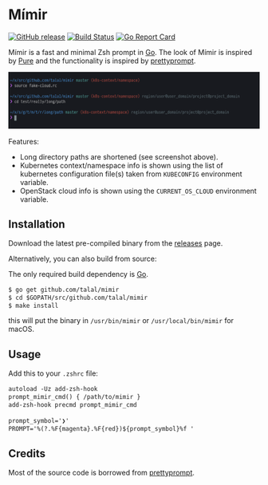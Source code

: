 # Mímir

[![GitHub release](https://img.shields.io/github/release/talal/mimir.svg)](https://github.com/talal/mimir/releases/latest)
[![Build Status](https://travis-ci.org/talal/mimir.svg?branch=master)](https://travis-ci.org/talal/mimir)
[![Go Report Card](https://goreportcard.com/badge/github.com/talal/mimir)](https://goreportcard.com/report/github.com/talal/mimir)

Mímir is a fast and minimal Zsh prompt in [Go](https://golang.org). The look of Mímir is inspired by [Pure](https://github.com/sindresorhus/pure) and the functionality is inspired by [prettyprompt](https://github.com/majewsky/gofu#prettyprompt).

![screenshot](./screenshot.png)

Features:
- Long directory paths are shortened (see screenshot above).
- Kubernetes context/namespace info is shown using the list of kubernetes configuration file(s) taken from `KUBECONFIG` environment variable.
- OpenStack cloud info is shown using the `CURRENT_OS_CLOUD` environment variable.

## Installation

Download the latest pre-compiled binary from the [releases](https://github.com/talal/mimir/releases/latest) page.

Alternatively, you can also build from source:

The only required build dependency is [Go](https://golang.org/).

```
$ go get github.com/talal/mimir
$ cd $GOPATH/src/github.com/talal/mimir
$ make install
```

this will put the binary in `/usr/bin/mimir` or `/usr/local/bin/mimir` for macOS.

## Usage

Add this to your `.zshrc` file:

```
autoload -Uz add-zsh-hook
prompt_mimir_cmd() { /path/to/mimir }
add-zsh-hook precmd prompt_mimir_cmd

prompt_symbol='❯'
PROMPT='%(?.%F{magenta}.%F{red})${prompt_symbol}%f '
```

## Credits

Most of the source code is borrowed from [prettyprompt](https://github.com/majewsky/gofu#prettyprompt).
